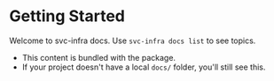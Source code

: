 # Getting Started

Welcome to svc-infra docs. Use `svc-infra docs list` to see topics.

- This content is bundled with the package.
- If your project doesn't have a local `docs/` folder, you'll still see this.
